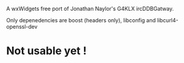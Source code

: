 A wxWidgets free port of Jonathan Naylor's G4KLX ircDDBGatway.

Only depenedencies are boost (headers only), libconfig and libcurl4-openssl-dev 

# Not usable yet !
